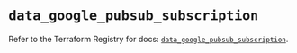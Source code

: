 # `data_google_pubsub_subscription`

Refer to the Terraform Registry for docs: [`data_google_pubsub_subscription`](https://registry.terraform.io/providers/hashicorp/google/6.33.0/docs/data-sources/pubsub_subscription).
